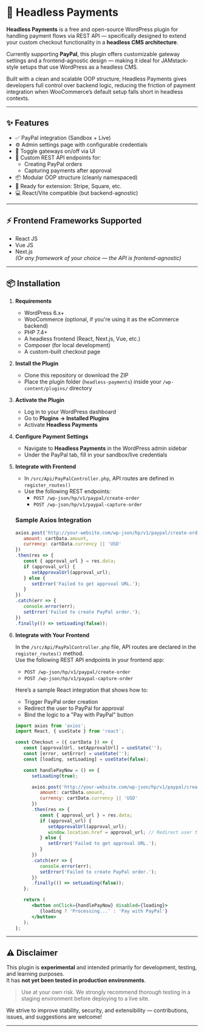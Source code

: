 # 🧩 Headless Payments

**Headless Payments** is a free and open-source WordPress plugin for handling payment flows via REST API — specifically designed to extend your custom checkout functionality in a **headless CMS architecture**.

Currently supporting **PayPal**, this plugin offers customizable gateway settings and a frontend-agnostic design — making it ideal for JAMstack-style setups that use WordPress as a headless CMS.

Built with a clean and scalable OOP structure, Headless Payments gives developers full control over backend logic, reducing the friction of payment integration when WooCommerce’s default setup falls short in headless contexts.

---

## ✨ Features

- ✅ PayPal integration (Sandbox + Live)
- ⚙️ Admin settings page with configurable credentials
- 🔘 Toggle gateways on/off via UI
- 🔌 Custom REST API endpoints for:
   - Creating PayPal orders
   - Capturing payments after approval
- 📦 Modular OOP structure (cleanly namespaced)
- 🔧 Ready for extension: Stripe, Square, etc.
- 💻 React/Vite compatible (but backend-agnostic)

---

## ⚡ Frontend Frameworks Supported

- React JS
- Vue JS
- Next.js  
*(Or any framework of your choice — the API is frontend-agnostic)*

---

## 📦 Installation

1. **Requirements**
    - WordPress 6.x+
    - WooCommerce (optional, if you're using it as the eCommerce backend)
    - PHP 7.4+
    - A headless frontend (React, Next.js, Vue, etc.)
    - Composer (for local development)
    - A custom-built checkout page

2. **Install the Plugin**
    - Clone this repository or download the ZIP
    - Place the plugin folder (`headless-payments`) inside your `/wp-content/plugins/` directory

3. **Activate the Plugin**
    - Log in to your WordPress dashboard
    - Go to **Plugins → Installed Plugins**
    - Activate **Headless Payments**

4. **Configure Payment Settings**
    - Navigate to **Headless Payments** in the WordPress admin sidebar
    - Under the PayPal tab, fill in your sandbox/live credentials

5. **Integrate with Frontend**
    - In `/src/Api/PayPalController.php`, API routes are defined in `register_routes()`
    - Use the following REST endpoints:
       - `POST /wp-json/hp/v1/paypal/create-order`
       - `POST /wp-json/hp/v1/paypal-capture-order`

    ### Sample Axios Integration

    ```js
    axios.post('http://your-website.com/wp-json/hp/v1/paypal/create-order', {
       amount: cartData.amount,
       currency: cartData.currency || 'USD'
    })
    .then(res => {
       const { approval_url } = res.data;
       if (approval_url) {
          setApprovalUrl(approval_url);
       } else {
          setError('Failed to get approval URL.');
       }
    })
    .catch(err => {
       console.error(err);
       setError('Failed to create PayPal order.');
    })
    .finally(() => setLoading(false));
    ```

6. **Integrate with Your Frontend**

    In the `/src/Api/PayPalController.php` file, API routes are declared in the `register_routes()` method.  
    Use the following REST API endpoints in your frontend app:

    - `POST /wp-json/hp/v1/paypal/create-order`
    - `POST /wp-json/hp/v1/paypal-capture-order`

    Here’s a sample React integration that shows how to:

    - Trigger PayPal order creation
    - Redirect the user to PayPal for approval
    - Bind the logic to a "Pay with PayPal" button

    ```jsx
    import axios from 'axios';
    import React, { useState } from 'react';

    const Checkout = ({ cartData }) => {
       const [approvalUrl, setApprovalUrl] = useState('');
       const [error, setError] = useState('');
       const [loading, setLoading] = useState(false);

       const handlePayNow = () => {
          setLoading(true);

          axios.post('http://your-website.com/wp-json/hp/v1/paypal/create-order', {
             amount: cartData.amount,
             currency: cartData.currency || 'USD'
          })
          .then(res => {
             const { approval_url } = res.data;
             if (approval_url) {
                setApprovalUrl(approval_url);
                window.location.href = approval_url; // Redirect user to PayPal
             } else {
                setError('Failed to get approval URL.');
             }
          })
          .catch(err => {
             console.error(err);
             setError('Failed to create PayPal order.');
          })
          .finally(() => setLoading(false));
       };

       return (
          <button onClick={handlePayNow} disabled={loading}>
             {loading ? 'Processing...' : 'Pay with PayPal'}
          </button>
       );
    };
    ```

---

## ⚠️ Disclaimer

This plugin is **experimental** and intended primarily for development, testing, and learning purposes.  
It has **not yet been tested in production environments**.

> Use at your own risk. We strongly recommend thorough testing in a staging environment before deploying to a live site.

We strive to improve stability, security, and extensibility — contributions, issues, and suggestions are welcome!

---
